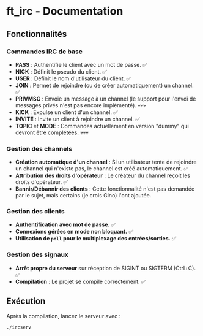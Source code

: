 # ft_irc - Documentation

## Fonctionnalités

### Commandes IRC de base

- **PASS** : Authentifie le client avec un mot de passe. ✅
- **NICK** : Définit le pseudo du client. ✅
- **USER** : Définit le nom d'utilisateur du client. ✅
- **JOIN** : Permet de rejoindre (ou de créer automatiquement) un channel. ✅
- **PRIVMSG** : Envoie un message à un channel (le support pour l'envoi de messages privés n'est pas encore implémenté). 💀💀💀
- **KICK** : Expulse un client d'un channel. ✅
- **INVITE** : Invite un client à rejoindre un channel. ✅
- **TOPIC** et **MODE** : Commandes actuellement en version "dummy" qui devront être complétées. 💀💀💀

### Gestion des channels

- **Création automatique d'un channel** : Si un utilisateur tente de rejoindre un channel qui n'existe pas, le channel est créé automatiquement. ✅
- **Attribution des droits d'opérateur** : Le créateur du channel reçoit les droits d'opérateur. ✅
- **Bannir/Débannir des clients** : Cette fonctionnalité n'est pas demandée par le sujet, mais certains (je crois Gino) l'ont ajoutée.

### Gestion des clients

- **Authentification avec mot de passe.** ✅
- **Connexions gérées en mode non bloquant.** ✅
- **Utilisation de `poll` pour le multiplexage des entrées/sorties.** ✅

### Gestion des signaux

- **Arrêt propre du serveur** sur réception de SIGINT ou SIGTERM (Ctrl+C). ✅
- **Compilation** : Le projet se compile correctement. ✅

## Exécution

Après la compilation, lancez le serveur avec :

```bash
./ircserv
